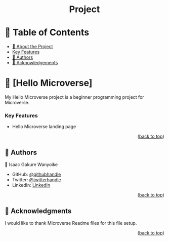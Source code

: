 <a name="readme-top"></a>



<div align="center">
    

 # Project

</div>



# 📗 Table of Contents 

- [📖 About the Project](#about-project)
- [Key Features](#key-features)
- [👥 Authors](#authors)
- [🙏 Acknowledgements](#acknowledgements)




# 📖 [Hello Microverse] <a name="about-project"></a>


My Hello Microverse project is a beginner programming project for Microverse.



### Key Features <a name="key-features"></a>

- Hello Microverse landing page


<p align="right">(<a href="#readme-top">back to top</a>)</p>




## 👥 Authors <a name="authors"></a>

👤 Isaac Gakure Wanyoike

- GitHub: [@githubhandle](https://github.com/gaks1)
- Twitter: [@twitterhandle](https://twitter.com/bopplov)
- LinkedIn: [LinkedIn](https://www.linkedin.com/in/isaac-wanyoike-1841a8172/)

<p align="right">(<a href="#readme-top">back to top</a>)</p>




## 🙏 Acknowledgments <a name="acknowledgements"></a>



I would like to thank Microverse Readme files for this file setup.

<p align="right">(<a href="#readme-top">back to top</a>)</p>

